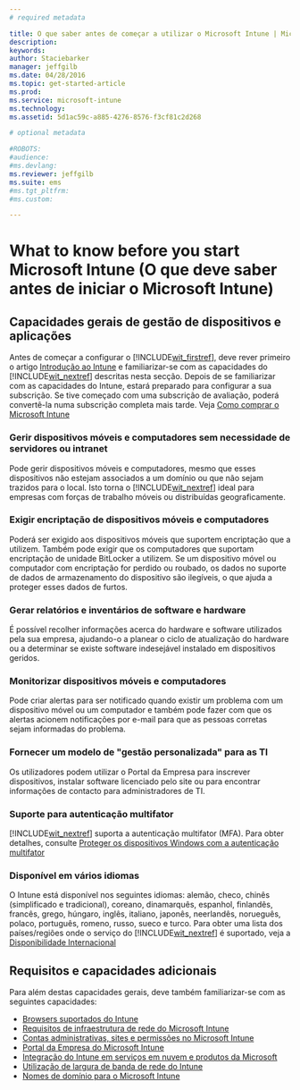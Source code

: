 ```yaml
---
# required metadata

title: O que saber antes de começar a utilizar o Microsoft Intune | Microsoft Intune
description:
keywords:
author: Staciebarker
manager: jeffgilb
ms.date: 04/28/2016
ms.topic: get-started-article
ms.prod:
ms.service: microsoft-intune
ms.technology:
ms.assetid: 5d1ac59c-a885-4276-8576-f3cf81c2d268

# optional metadata

#ROBOTS:
#audience:
#ms.devlang:
ms.reviewer: jeffgilb
ms.suite: ems
#ms.tgt_pltfrm:
#ms.custom:

---
```


# What to know before you start Microsoft Intune (O que deve saber antes de iniciar o Microsoft Intune)
## Capacidades gerais de gestão de dispositivos e aplicações
Antes de começar a configurar o [!INCLUDE[wit_firstref](../includes/wit_firstref_md.md)], deve rever primeiro o artigo [Introdução ao Intune](/intune/understand-explore/introduction-to-microsoft-intune) e familiarizar-se com as capacidades do [!INCLUDE[wit_nextref](../includes/wit_nextref_md.md)] descritas nesta secção. Depois de se familiarizar com as capacidades do Intune, estará preparado para configurar a sua subscrição. Se tive começado com uma subscrição de avaliação, poderá convertê-la numa subscrição completa mais tarde. Veja [Como comprar o Microsoft Intune](http://www.microsoft.com/en-us/server-cloud/products/microsoft-intune/Purchasing.aspx)

### Gerir dispositivos móveis e computadores sem necessidade de servidores ou intranet
Pode gerir dispositivos móveis e computadores, mesmo que esses dispositivos não estejam associados a um domínio ou que não sejam trazidos para o local. Isto torna o [!INCLUDE[wit_nextref](../includes/wit_nextref_md.md)] ideal para empresas com forças de trabalho móveis ou distribuídas geograficamente.

### Exigir encriptação de dispositivos móveis e computadores
Poderá ser exigido aos dispositivos móveis que suportem encriptação que a utilizem. Também pode exigir que os computadores que suportam encriptação de unidade BitLocker a utilizem. Se um dispositivo móvel ou computador com encriptação for perdido ou roubado, os dados no suporte de dados de armazenamento do dispositivo são ilegíveis, o que ajuda a proteger esses dados de furtos.

### Gerar relatórios e inventários de software e hardware
É possível recolher informações acerca do hardware e software utilizados pela sua empresa, ajudando-o a planear o ciclo de atualização do hardware ou a determinar se existe software indesejável instalado em dispositivos geridos.

### Monitorizar dispositivos móveis e computadores
Pode criar alertas para ser notificado quando existir um problema com um dispositivo móvel ou um computador e também pode fazer com que os alertas acionem notificações por e-mail para que as pessoas corretas sejam informadas do problema.

### Fornecer um modelo de "gestão personalizada" para as TI
Os utilizadores podem utilizar o Portal da Empresa para inscrever dispositivos, instalar software licenciado pelo site ou para encontrar informações de contacto para administradores de TI.

### Suporte para autenticação multifator
[!INCLUDE[wit_nextref](../includes/wit_nextref_md.md)] suporta a autenticação multifator (MFA). Para obter detalhes, consulte [Proteger os dispositivos Windows com a autenticação multifator](/intune/deploy-use/protect-windows-devices-with-multi-factor-authentication)

### Disponível em vários idiomas
O Intune está disponível nos seguintes idiomas: alemão, checo, chinês (simplificado e tradicional), coreano, dinamarquês, espanhol, finlandês, francês, grego, húngaro, inglês, italiano, japonês, neerlandês, norueguês, polaco, português, romeno, russo, sueco e turco. Para obter uma lista dos países/regiões onde o serviço do [!INCLUDE[wit_nextref](../includes/wit_nextref_md.md)] é suportado, veja a [Disponibilidade Internacional](https://products.office.com/en-us/business/international-availability)

## Requisitos e capacidades adicionais   
Para além destas capacidades gerais, deve também familiarizar-se com as seguintes capacidades:

- [Browsers suportados do Intune](supported-web-browsers.md)</br>
- [Requisitos de infraestrutura de rede do Microsoft Intune](network-infrastructure-requirements-for-microsoft-intune.md)</br>
- [Contas administrativas, sites e permissões no Microsoft Intune](administrative-accounts-websites-perms.md)</br>
- [Portal da Empresa do Microsoft Intune](microsoft-intune-company-portal.md)</br>
- [Integração do Intune em serviços em nuvem e produtos da Microsoft](integration-with-cloud-services.md)</br>
- [Utilização de largura de banda de rede do Intune](network-bandwidth-use.md)</br>
- [Nomes de domínio para o Microsoft Intune](domain-names-for-microsoft-intune.md)


<!--HONumber=May16_HO2-->


